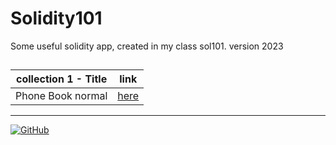 # Solidity101
Some useful solidity app, created in my class sol101. version 2023

##

| collection 1 - Title | link |
| ---- | ---- |
| Phone Book normal | [here](https://github.com/mosi-sol/Solidity101/tree/main/collection-1) |

---

<a href="https://github.com/mosi-sol/Solidity101">
<img alt="GitHub" src="https://img.shields.io/github/license/mosi-sol/Solidity101?logoColor=blue&style=flat-square">
</a>
